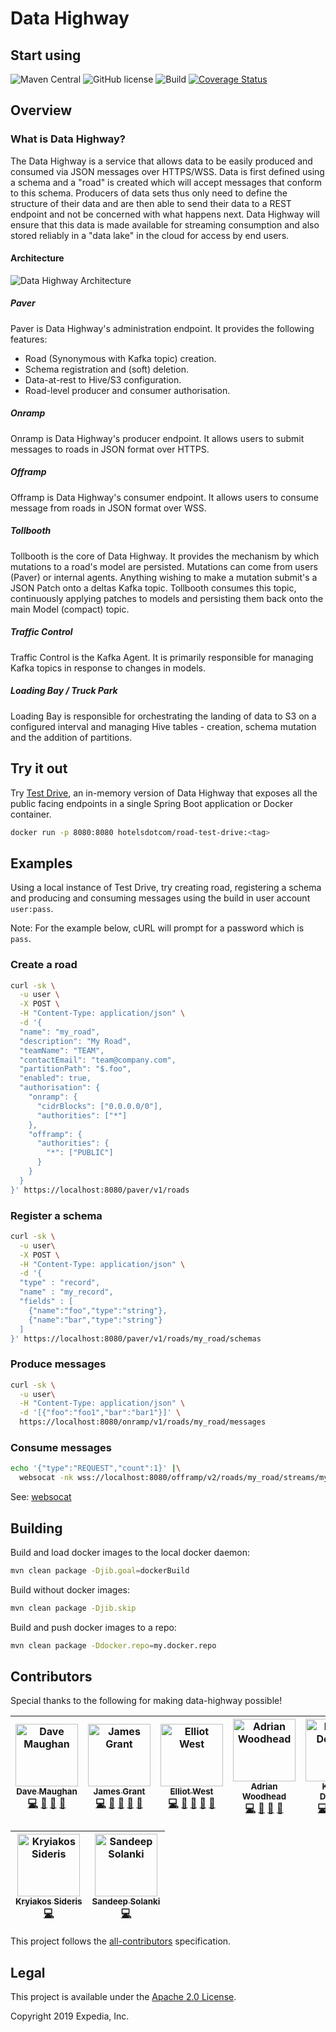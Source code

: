 # Data Highway

## Start using

![Maven Central](https://img.shields.io/maven-central/v/com.hotels.road/road-parent.svg)
![GitHub license](https://img.shields.io/github/license/HotelsDotCom/data-highway.svg)
![Build](https://travis-ci.org/HotelsDotCom/data-highway.svg?branch=master)
[![Coverage Status](https://coveralls.io/repos/github/HotelsDotCom/data-highway/badge.svg?branch=master)](https://coveralls.io/github/HotelsDotCom/data-highway?branch=master)

## Overview
### What is Data Highway?
The Data Highway is a service that allows data to be easily produced and consumed via JSON messages over HTTPS/WSS. Data is first defined using a schema and a "road" is created which will accept messages that conform to this schema. Producers of data sets thus only need to define the structure of their data and are then able to send their data to a REST endpoint and not be concerned with what happens next. Data Highway will ensure that this data is made available for streaming consumption and also stored reliably in a "data lake" in the cloud for access by end users.

#### Architecture
![Data Highway Architecture](data-highway-architecture.svg)

##### Paver
Paver is Data Highway's administration endpoint. It provides the following features:

* Road (Synonymous with Kafka topic) creation.
* Schema registration and (soft) deletion.
* Data-at-rest to Hive/S3 configuration.
* Road-level producer and consumer authorisation.

##### Onramp
Onramp is Data Highway's producer endpoint. It allows users to submit messages to roads in JSON format over HTTPS.

##### Offramp
Offramp is Data Highway's consumer endpoint. It allows users to consume message from roads in JSON format over  WSS.

##### Tollbooth
Tollbooth is the core of Data Highway. It provides the mechanism by which mutations to a road's model are persisted. Mutations can come from users (Paver) or internal agents. Anything wishing to make a mutation submit's a JSON Patch onto a deltas Kafka topic. Tollbooth consumes this topic, continuously applying patches to models and persisting them back onto the main Model (compact) topic.

##### Traffic Control
Traffic Control is the Kafka Agent. It is primarily responsible for managing Kafka topics in response to changes in models.

##### Loading Bay / Truck Park
Loading Bay is responsible for orchestrating the landing of data to S3 on a configured interval and managing Hive tables - creation, schema mutation and the addition of partitions.

## Try it out

Try [Test Drive](https://hub.docker.com/r/hotelsdotcom/road-test-drive/tags), an in-memory version of Data Highway that exposes all the public facing endpoints in a single Spring Boot application or Docker container.

```bash
docker run -p 8080:8080 hotelsdotcom/road-test-drive:<tag>
```

## Examples
Using a local instance of Test Drive, try creating road, registering a schema and producing and consuming messages using the build in user account `user:pass`.

Note: For the example below, cURL will prompt for a password which is `pass`.

### Create a road

```bash
curl -sk \
  -u user \
  -X POST \
  -H "Content-Type: application/json" \
  -d '{
  "name": "my_road", 
  "description": "My Road",
  "teamName": "TEAM", 
  "contactEmail": "team@company.com",
  "partitionPath": "$.foo",
  "enabled": true,
  "authorisation": {
    "onramp": {
      "cidrBlocks": ["0.0.0.0/0"],
      "authorities": ["*"]
    },
    "offramp": {
      "authorities": {
        "*": ["PUBLIC"]
      }
    }
  }
}' https://localhost:8080/paver/v1/roads
```

### Register a schema

```bash
curl -sk \
  -u user\
  -X POST \
  -H "Content-Type: application/json" \
  -d '{
  "type" : "record",
  "name" : "my_record",
  "fields" : [
    {"name":"foo","type":"string"},
    {"name":"bar","type":"string"}
  ]
}' https://localhost:8080/paver/v1/roads/my_road/schemas
```

### Produce messages

```bash
curl -sk \
  -u user\
  -H "Content-Type: application/json" \
  -d '[{"foo":"foo1","bar":"bar1"}]' \
  https://localhost:8080/onramp/v1/roads/my_road/messages
```

### Consume messages

```bash
echo '{"type":"REQUEST","count":1}' |\
  websocat -nk wss://localhost:8080/offramp/v2/roads/my_road/streams/my_stream/messages?defaultOffset=EARLIEST
```

See: [websocat](https://github.com/vi/websocat)

## Building
Build and load docker images to the local docker daemon:

```bash
mvn clean package -Djib.goal=dockerBuild
```

Build without docker images:

```bash
mvn clean package -Djib.skip
```

Build and push docker images to a repo:

```bash
mvn clean package -Ddocker.repo=my.docker.repo
```

## Contributors
Special thanks to the following for making data-highway possible!

<!-- ALL-CONTRIBUTORS-LIST:START - Do not remove or modify this section -->
<!-- prettier-ignore -->
| [<img src="https://avatars.githubusercontent.com/nahguam?s=100" width="100" alt="Dave Maughan" /><br /><sub><b>Dave Maughan</b></sub>](https://github.com/nahguam)<br />[💻](https://github.com/HotelsDotCom/data-highway/commits?author=nahguam "Code") [🎨](#design "Design") [👀](#review "Reviewed Pull Requests") [📖](#documentation "Documentation") | [<img src="https://avatars.githubusercontent.com/noddy76?s=100" width="100" alt="James Grant" /><br /><sub><b>James Grant</b></sub>](https://github.com/noddy76)<br />[💻](https://github.com/HotelsDotCom/data-highway/commits?author=noddy76 "Code") [🎨](#design "Design") [👀](#review "Reviewed Pull Requests") [📖](#documentation "Documentation") [📢](#talks "Talks") | [<img src="https://avatars.githubusercontent.com/teabot?s=100" width="100" alt="Elliot West" /><br /><sub><b>Elliot West</b></sub>](https://github.com/teabot)<br />[💻](https://github.com/HotelsDotCom/data-highway/commits?author=teabot "Code") [🎨](#design "Design") [👀](#review "Reviewed Pull Requests") [📖](#documentation "Documentation") [📢](#talks "Talks") | [<img src="https://avatars.githubusercontent.com/massdosage?s=100" width="100" alt="Adrian Woodhead" /><br /><sub><b>Adrian Woodhead</b></sub>](https://github.com/massdosage)<br />[💻](https://github.com/HotelsDotCom/data-highway/commits?author=massdosage "Code") [🎨](#design "Design") [👀](#review "Reviewed Pull Requests") [📖](#documentation "Documentation") | [<img src="https://avatars.githubusercontent.com/konrad7d?s=100" width="100" alt="Konrad Dowgird" /><br /><sub><b>Konrad Dowgird</b></sub>](https://github.com/konrad7d)<br />[💻](https://github.com/HotelsDotCom/data-highway/commits?author=konrad7d "Code") [🎨](#design "Design") [👀](#review "Reviewed Pull Requests") [📖](#documentation "Documentation")  | [<img src="https://avatars.githubusercontent.com/riccardofreixo?s=100" width="100" alt="Riccardo Freixo" /><br /><sub><b>Riccardo Freixo</b></sub>](https://github.com/riccardofreixo)<br />[💻](https://github.com/HotelsDotCom/data-highway/commits?author=riccardofreixo "Code") [🎨](#design "Design") [👀](#review "Reviewed Pull Requests") [📖](#documentation "Documentation") [🚇](#infrastructure "Infrastructure") | [<img src="https://avatars.githubusercontent.com/MonicaacinoM?s=100" width="100" alt="Monica Nicoara" /><br /><sub><b>Monica Nicoara</b></sub>](https://github.com/MonicaacinoM)<br />[🤔](#planning "Planning") [📋](#events "Events") |
| :---: | :---: | :---: | :---: | :---: | :---: | :---: |

| [<img src="https://avatars.githubusercontent.com/kyrsideris?s=100" width="100" alt="Kryiakos Sideris" /><br /><sub><b>Kryiakos Sideris</b></sub>](https://github.com/kyrsideris)<br />[💻](https://github.com/HotelsDotCom/data-highway/commits?author=kyrsideris "Code") | [<img src="https://avatars.githubusercontent.com/SandeepSolanki?s=100" width="100" alt="Sandeep Solanki" /><br /><sub><b>Sandeep Solanki</b></sub>](https://github.com/SandeepSolanki)<br />[💻](https://github.com/HotelsDotCom/data-highway/commits?author=SandeepSolanki "Code") |
| :---: | :---: |
<!-- ALL-CONTRIBUTORS-LIST:END -->

This project follows the [all-contributors](https://github.com/kentcdodds/all-contributors) specification.

## Legal
This project is available under the [Apache 2.0 License](http://www.apache.org/licenses/LICENSE-2.0.html).

Copyright 2019 Expedia, Inc.
